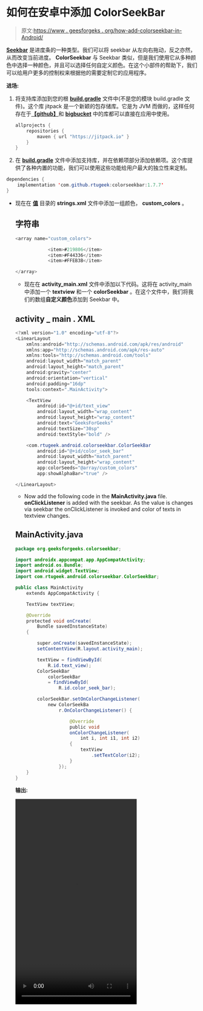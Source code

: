 # 如何在安卓中添加 ColorSeekBar

> 原文:[https://www . geesforgeks . org/how-add-colorseekbar-in-Android/](https://www.geeksforgeeks.org/how-to-add-colorseekbar-in-android/)

[**Seekbar**](https://www.geeksforgeeks.org/seekbar-in-kotlin/) 是进度条的一种类型。我们可以将 seekbar 从左向右拖动，反之亦然，从而改变当前进度。 **ColorSeekbar** 与 Seekbar 类似，但是我们使用它从多种颜色中选择一种颜色，并且可以选择任何自定义颜色。在这个小部件的帮助下，我们可以给用户更多的控制权来根据他的需要定制它的应用程序。

**进场:**

1.  将支持库添加到您的根 [**build.gradle**](https://www.geeksforgeeks.org/android-build-gradle/) 文件中(不是您的模块 build.gradle 文件)。这个库 jitpack 是一个新颖的包存储库。它是为 JVM 而做的，这样任何存在于[**【github】**](https://www.geeksforgeeks.org/ultimate-guide-git-github/)和 [**bigbucket**](https://www.geeksforgeeks.org/bitbucket-vs-github-vs-gitlab/) 中的库都可以直接在应用中使用。

    ```java
    allprojects {
        repositories {
            maven { url "https://jitpack.io" }
        }
    }
    ```

2.  在 **[build.gradle](https://www.geeksforgeeks.org/android-build-gradle/)** 文件中添加支持库，并在依赖项部分添加依赖项。这个库提供了各种内置的功能，我们可以使用这些功能给用户最大的独立性来定制。

```java
dependencies {
    implementation 'com.github.rtugeek:colorseekbar:1.7.7'
}
```

*   现在在 [**值**](https://www.geeksforgeeks.org/android-res-values-folder/) 目录的 **strings.xml** 文件中添加一组颜色， **custom_colors** 。

    ## 字符串

    ```java
    <array name="custom_colors">

                <item>#219806</item>
                <item>#F44336</item>
                <item>#FFEB3B</item>

    </array>
    ```

    *   现在在 **activity_main.xml** 文件中添加以下代码。这将在 activity_main 中添加一个 **textview** 和一个 **colorSeekbar** 。在这个文件中，我们将我们的数组**自定义颜色**添加到 Seekbar 中。

    ## activity _ main . XML

    ```java
    <?xml version="1.0" encoding="utf-8"?>
    <LinearLayout 
        xmlns:android="http://schemas.android.com/apk/res/android"
        xmlns:app="http://schemas.android.com/apk/res-auto"
        xmlns:tools="http://schemas.android.com/tools"
        android:layout_width="match_parent"
        android:layout_height="match_parent"
        android:gravity="center"
        android:orientation="vertical"
        android:padding="16dp"
        tools:context=".MainActivity">

        <TextView
            android:id="@+id/text_view"
            android:layout_width="wrap_content"
            android:layout_height="wrap_content"
            android:text="GeeksForGeeks"
            android:textSize="30sp"
            android:textStyle="bold" />

        <com.rtugeek.android.colorseekbar.ColorSeekBar
            android:id="@+id/color_seek_bar"
            android:layout_width="match_parent"
            android:layout_height="wrap_content"
            app:colorSeeds="@array/custom_colors"
            app:showAlphaBar="true" />

    </LinearLayout>
    ```

    *   Now add the following code in the **MainActivity.java** file. **onClickListener** is added with the seekbar. As the value is changes via seekbar the onClickListener is invoked and color of texts in textview changes.

    ## MainActivity.java

    ```java
    package org.geeksforgeeks.colorseekbar;

    import androidx.appcompat.app.AppCompatActivity;
    import android.os.Bundle;
    import android.widget.TextView;
    import com.rtugeek.android.colorseekbar.ColorSeekBar;

    public class MainActivity
        extends AppCompatActivity {

        TextView textView;

        @Override
        protected void onCreate(
            Bundle savedInstanceState)
        {

            super.onCreate(savedInstanceState);
            setContentView(R.layout.activity_main);

            textView = findViewById(
                R.id.text_view);
            ColorSeekBar
                colorSeekBar
                = findViewById(
                    R.id.color_seek_bar);

            colorSeekBar.setOnColorChangeListener(
                new ColorSeekBa
                    r.OnColorChangeListener() {

                        @Override
                        public void
                        onColorChangeListener(
                            int i, int i1, int i2)
                        {
                            textView
                                .setTextColor(i2);
                        }
                    });
        }
    }
    ```

    **输出:**

    <video class="wp-video-shortcode" id="video-416921-1" width="320" height="540" preload="metadata" controls=""><source type="video/mp4" src="https://media.geeksforgeeks.org/wp-content/uploads/20200515132427/Record_2020-05-15-13-23-04_1a4811e1943b5c025442b43456dabc2c.mp4?_=1">[https://media.geeksforgeeks.org/wp-content/uploads/20200515132427/Record_2020-05-15-13-23-04_1a4811e1943b5c025442b43456dabc2c.mp4](https://media.geeksforgeeks.org/wp-content/uploads/20200515132427/Record_2020-05-15-13-23-04_1a4811e1943b5c025442b43456dabc2c.mp4)</video>